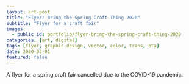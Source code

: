 ```yaml
---
layout: art-post
title: "Flyer: Bring the Spring Craft Thing 2020"
subtitle: "Flyer for a craft fair"
images:
  - public_id: portfolio/flyer-bring-the-spring-craft-thing-2020
categories: [art, digital]
tags: [flyer, graphic-design, vector, color, trans, bta]
date: 2020-03-01
featured: false
---
```

A flyer for a spring craft fair cancelled due to the COVID-19 pandemic.